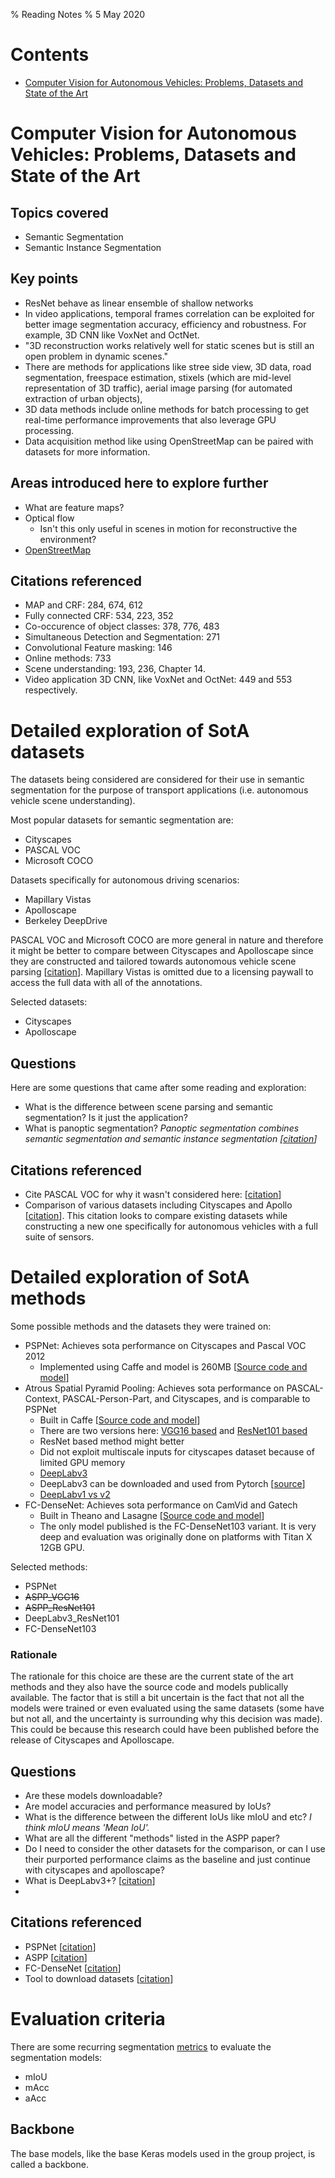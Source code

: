 % Reading Notes
% 5 May 2020

# Contents

- [Computer Vision for Autonomous Vehicles: Problems, Datasets and State of the Art](#state-of-the-art)

# Computer Vision for Autonomous Vehicles: Problems, Datasets and State of the Art <a name="state-of-the-art"></a>

## Topics covered

- Semantic Segmentation
- Semantic Instance Segmentation

## Key points

- ResNet behave as linear ensemble of shallow networks
- In video applications, temporal frames correlation can be exploited for better image segmentation accuracy, efficiency and robustness. For example, 3D CNN like VoxNet and OctNet.
- "3D reconstruction works relatively well for static scenes but is still an open problem in dynamic scenes."
- There are methods for applications like stree side view, 3D data, road segmentation, freespace estimation, stixels (which are mid-level representation of 3D traffic), aerial image parsing (for automated extraction of urban objects),
- 3D data methods include online methods for batch processing to get real-time performance improvements that also leverage GPU processing.
- Data acquisition method like using OpenStreetMap can be paired with datasets for more information.

## Areas introduced here to explore further

- What are feature maps?
- Optical flow
  - Isn't this only useful in scenes in motion for reconstructive the environment?
- [OpenStreetMap](https://www.openstreetmap.org/#map=5/54.910/-3.432)

## Citations referenced

- MAP and CRF: 284, 674, 612
- Fully connected CRF: 534, 223, 352
- Co-occurence of object classes: 378, 776, 483
- Simultaneous Detection and Segmentation: 271
- Convolutional Feature masking: 146
- Online methods: 733
- Scene understanding: 193, 236, Chapter 14.
- Video application 3D CNN, like VoxNet and OctNet: 449 and 553 respectively.

# Detailed exploration of SotA datasets

The datasets being considered are considered for their use in semantic segmentation for the purpose of transport applications (i.e. autonomous vehicle scene understanding).

Most popular datasets for semantic segmentation are:

- Cityscapes
- PASCAL VOC
- Microsoft COCO

Datasets specifically for autonomous driving scenarios:

- Mapillary Vistas
- Apolloscape
- Berkeley DeepDrive

PASCAL VOC and Microsoft COCO are more general in nature and therefore it might be better to compare between Cityscapes and Apolloscape since they are constructed and tailored towards autonomous vehicle scene parsing [[citation](http://apolloscape.auto/scene.html)]. Mapillary Vistas is omitted due to a licensing paywall to access the full data with all of the annotations.

Selected datasets:

- Cityscapes
- Apolloscape

## Questions

Here are some questions that came after some reading and exploration:

- What is the difference between scene parsing and semantic segmentation? Is it just the application?
- What is panoptic segmentation? _Panoptic segmentation combines semantic segmentation and semantic instance segmentation [[citation](https://arxiv.org/pdf/1801.00868.pdf)]_

## Citations referenced

- Cite PASCAL VOC for why it wasn't considered here: [[citation](https://pjreddie.com/media/files/VOC2012_doc.pdf)]
- Comparison of various datasets including Cityscapes and Apollo [[citation](https://openaccess.thecvf.com/content_CVPR_2020/papers/Caesar_nuScenes_A_Multimodal_Dataset_for_Autonomous_Driving_CVPR_2020_paper.pdf)]. This citation looks to compare existing datasets while constructing a new one specifically for autonomous vehicles with a full suite of sensors.

# Detailed exploration of SotA methods

Some possible methods and the datasets they were trained on:

- PSPNet: Achieves sota performance on Cityscapes and Pascal VOC 2012
  - Implemented using Caffe and model is 260MB [[Source code and model](https://github.com/hszhao/PSPNet)]
- Atrous Spatial Pyramid Pooling: Achieves sota performance on PASCAL-Context, PASCAL-Person-Part, and Cityscapes, and is comparable to PSPNet
  - Built in Caffe [[Source code and model](http://liangchiehchen.com/projects/DeepLab.html)]
  - There are two versions here: [VGG16 based](http://liangchiehchen.com/projects/DeepLabv2_vgg.html) and [ResNet101 based](http://liangchiehchen.com/projects/DeepLabv2_resnet.html)
  - ResNet based method might better
  - Did not exploit multiscale inputs for cityscapes dataset because of limited GPU memory
  - [DeepLabv3](https://towardsdatascience.com/review-deeplabv3-atrous-convolution-semantic-segmentation-6d818bfd1d74)
  - DeepLabv3 can be downloaded and used from Pytorch [[source](https://pytorch.org/hub/pytorch_vision_deeplabv3_resnet101/)]
  - [DeepLabv1 vs v2](https://towardsdatascience.com/review-deeplabv1-deeplabv2-atrous-convolution-semantic-segmentation-b51c5fbde92d)
- FC-DenseNet: Achieves sota performance on CamVid and Gatech
  - Built in Theano and Lasagne [[Source code and model](https://github.com/SimJeg/FC-DenseNet)]
  - The only model published is the FC-DenseNet103 variant. It is very deep and evaluation was originally done on platforms with Titan X 12GB GPU.

Selected methods:

- PSPNet
- ~~ASPP_VGG16~~
- ~~ASPP_ResNet101~~
- DeepLabv3_ResNet101
- FC-DenseNet103

### Rationale

The rationale for this choice are these are the current state of the art methods and they also have the source code and models publically available. The factor that is still a bit uncertain is the fact that not all the models were trained or even evaluated using the same datasets (some have but not all, and the uncertainty is surrounding why this decision was made). This could be because this research could have been published before the release of Cityscapes and Apolloscape.

## Questions

- Are these models downloadable?
- Are model accuracies and performance measured by IoUs?
- What is the difference between the different IoUs like mIoU and etc? _I think mIoU means 'Mean IoU'._
- What are all the different "methods" listed in the ASPP paper?
- Do I need to consider the other datasets for the comparison, or can I use their purported performance claims as the baseline and just continue with cityscapes and apolloscape?
- What is DeepLabv3+? [[citation](https://github.com/tensorflow/models/tree/master/research/deeplab)]
-

## Citations referenced

- PSPNet [[citation](https://openaccess.thecvf.com/content_cvpr_2017/papers/Zhao_Pyramid_Scene_Parsing_CVPR_2017_paper.pdf)]
- ASPP [[citation](https://arxiv.org/pdf/1606.00915.pdf)]
- FC-DenseNet [[citation](https://arxiv.org/pdf/1611.09326.pdf)]
- Tool to download datasets [[citation](https://github.com/fvisin/dataset_loaders)]

# Evaluation criteria

There are some recurring segmentation [metrics](https://www.jeremyjordan.me/evaluating-image-segmentation-models/) to evaluate the segmentation models:

- mIoU
- mAcc
- aAcc

## Backbone

The base models, like the base Keras models used in the group project, is called a backbone.
